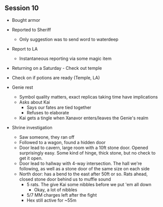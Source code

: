## Session 10
* Bought armor
* Reported to Sheriff
  * Only suggestion was to send word to waterdeep
* Report to LA
  * Instantaneous reporting via some magic item
* Returning on a Saturday - Check out temple
* Check on if potions are ready (Temple, LA)

* Genie rest
  * Symbol quality matters, exact replicas taking time have implications
  * Asks about Kai
    * Says our fates are tied together
    * Refuses to elaborate
  * Kai gets a tingle when Xanavor enters/leaves the Genie's realm

* Shrine investigation
  * Saw someone, they ran off
  * Followed to a wagon, found a hidden door
  * Door lead to cavern, large room with a 10ft stone door. Opened surprisingly easy. Some kind of hinge, thick stone, but no check to get it open.
  * Door lead to hallway with 4-way intersection. The hall we're following, as well as a stone door of the same size on each side
  * North door: has a bend to the east after 50ft or so. Rats ahead, closed stone door behind us to muffle sound
    * 5 rats. The give Kai some nibbles before we put 'em all down
      * Okay, a lot of nibbles
    * 5/7 MM charges left after the fight
    * Hex still active for ~55m
